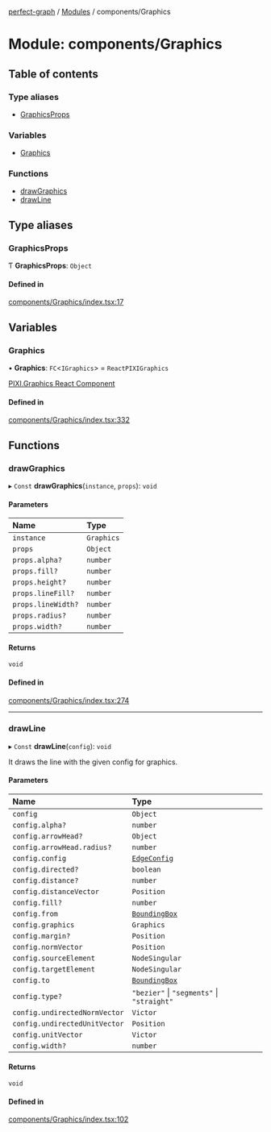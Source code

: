[perfect-graph](../README.md) / [Modules](../modules.md) / components/Graphics

# Module: components/Graphics

## Table of contents

### Type aliases

- [GraphicsProps](components_Graphics#graphicsprops)

### Variables

- [Graphics](components_Graphics#graphics)

### Functions

- [drawGraphics](components_Graphics#drawgraphics)
- [drawLine](components_Graphics#drawline)

## Type aliases

### GraphicsProps

Ƭ **GraphicsProps**: `Object`

#### Defined in

[components/Graphics/index.tsx:17](https://github.com/MaastrichtU-IDS/perfect-graph/blob/7784cd6/src/components/Graphics/index.tsx#L17)

## Variables

### Graphics

• **Graphics**: `FC`<`IGraphics`\> = `ReactPIXIGraphics`

[PIXI.Graphics React Component](https://reactpixi.org/components/graphics)

#### Defined in

[components/Graphics/index.tsx:332](https://github.com/MaastrichtU-IDS/perfect-graph/blob/7784cd6/src/components/Graphics/index.tsx#L332)

## Functions

### drawGraphics

▸ `Const` **drawGraphics**(`instance`, `props`): `void`

#### Parameters

| Name               | Type       |
| :----------------- | :--------- |
| `instance`         | `Graphics` |
| `props`            | `Object`   |
| `props.alpha?`     | `number`   |
| `props.fill?`      | `number`   |
| `props.height?`    | `number`   |
| `props.lineFill?`  | `number`   |
| `props.lineWidth?` | `number`   |
| `props.radius?`    | `number`   |
| `props.width?`     | `number`   |

#### Returns

`void`

#### Defined in

[components/Graphics/index.tsx:274](https://github.com/MaastrichtU-IDS/perfect-graph/blob/7784cd6/src/components/Graphics/index.tsx#L274)

---

### drawLine

▸ `Const` **drawLine**(`config`): `void`

It draws the line with the given config for graphics.

#### Parameters

| Name                          | Type                                                                    |
| :---------------------------- | :---------------------------------------------------------------------- |
| `config`                      | `Object`                                                                |
| `config.alpha?`               | `number`                                                                |
| `config.arrowHead?`           | `Object`                                                                |
| `config.arrowHead.radius?`    | `number`                                                                |
| `config.config`               | [`EdgeConfig`](components_EdgeContainer._internal_#edgeconfig)          |
| `config.directed?`            | `boolean`                                                               |
| `config.distance?`            | `number`                                                                |
| `config.distanceVector`       | `Position`                                                              |
| `config.fill?`                | `number`                                                                |
| `config.from`                 | [`BoundingBox`](components_ClusterNodeContainer._internal_#boundingbox) |
| `config.graphics`             | `Graphics`                                                              |
| `config.margin?`              | `Position`                                                              |
| `config.normVector`           | `Position`                                                              |
| `config.sourceElement`        | `NodeSingular`                                                          |
| `config.targetElement`        | `NodeSingular`                                                          |
| `config.to`                   | [`BoundingBox`](components_ClusterNodeContainer._internal_#boundingbox) |
| `config.type?`                | `"bezier"` \| `"segments"` \| `"straight"`                              |
| `config.undirectedNormVector` | `Victor`                                                                |
| `config.undirectedUnitVector` | `Position`                                                              |
| `config.unitVector`           | `Victor`                                                                |
| `config.width?`               | `number`                                                                |

#### Returns

`void`

#### Defined in

[components/Graphics/index.tsx:102](https://github.com/MaastrichtU-IDS/perfect-graph/blob/7784cd6/src/components/Graphics/index.tsx#L102)

